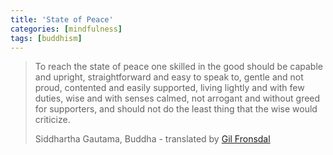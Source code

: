 ```yaml
---
title: 'State of Peace'
categories: [mindfulness]
tags: [buddhism]
---
```

> To reach the state of peace one skilled in the good should be capable and upright, straightforward and easy to speak to, gentle and not proud, contented and easily supported, living lightly and with few duties, wise and with senses calmed, not arrogant and without greed for supporters, and should not do the least thing that the wise would criticize.
> 
> Siddhartha Gautama, Buddha - translated by [Gil Fronsdal][1]

   [1]: http://www.insightmeditationcenter.org/teachers/

